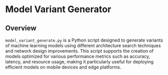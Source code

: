 # Model Variant Generator

## Overview

`model_variant_generate.py` is a Python script designed to generate variants of machine learning models using different architecture search techniques and network design improvements. This script supports the creation of models optimized for various performance metrics such as accuracy, latency, and resource usage, making it particularly useful for deploying efficient models on mobile devices and edge platforms.